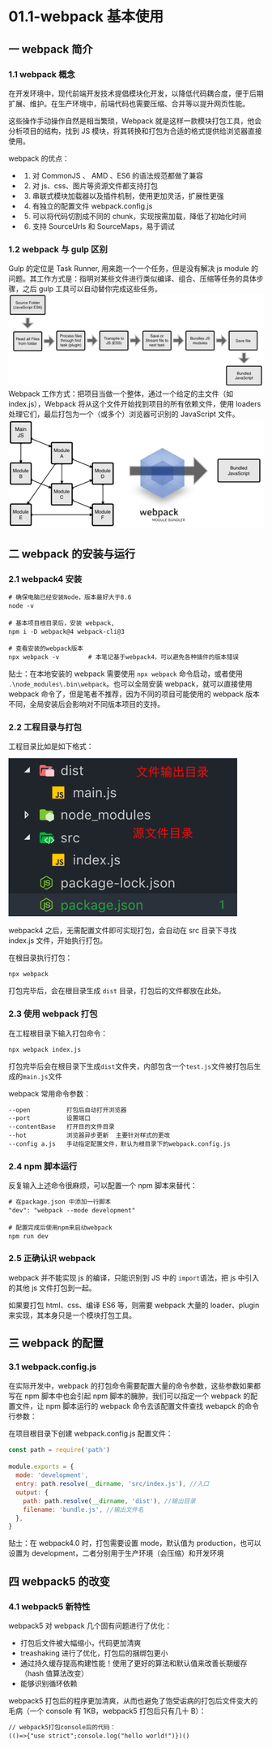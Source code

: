 # 01.1-webpack 基本使用

## 一 webpack 简介

### 1.1 webpack 概念

在开发环境中，现代前端开发技术提倡模块化开发，以降低代码耦合度，便于后期扩展、维护。在生产环境中，前端代码也需要压缩、合并等以提升网页性能。

这些操作手动操作自然是相当繁琐，Webpack 就是这样一款模块打包工具，他会分析项目的结构，找到 JS 模块，将其转换和打包为合适的格式提供给浏览器直接使用。

webpack 的优点：

- 1. 对 CommonJS 、 AMD 、ES6 的语法规范都做了兼容
- 2. 对 js、css、图片等资源文件都支持打包
- 3. 串联式模块加载器以及插件机制，使用更加灵活，扩展性更强
- 4. 有独立的配置文件 webpack.config.js
- 5. 可以将代码切割成不同的 chunk，实现按需加载，降低了初始化时间
- 6. 支持 SourceUrls 和 SourceMaps，易于调试

### 1.2 webpack 与 gulp 区别

Gulp 的定位是 Task Runner, 用来跑一个一个任务，但是没有解决 js module 的问题。其工作方式是：指明对某些文件进行类似编译、组合、压缩等任务的具体步骤，之后 gulp 工具可以自动替你完成这些任务。
![gulp原理](/images/JavaScript/webpack-01.png)
Webpack 工作方式：把项目当做一个整体，通过一个给定的主文件（如 index.js），Webpack 将从这个文件开始找到项目的所有依赖文件，使用 loaders 处理它们，最后打包为一个（或多个）浏览器可识别的 JavaScript 文件。
![webpack原理](/images/JavaScript/webpack-02.png)

## 二 webpack 的安装与运行

### 2.1 webpack4 安装

```txt
# 确保电脑已经安装Node，版本最好大于8.6
node -v

# 基本项目根目录后，安装 webpack,
npm i -D webpack@4 webpack-cli@3

# 查看安装的webpack版本
npx webpack -v        # 本笔记基于webpack4，可以避免各种插件的版本错误
```

贴士：在本地安装的 webpack 需要使用 `npx webpack` 命令启动，或者使用 `.\node_modules\.bin\webpack`。也可以全局安装 webpack，就可以直接使用 webpack 命令了，但是笔者不推荐，因为不同的项目可能使用的 webpack 版本不同，全局安装后会影响对不同版本项目的支持。

### 2.2 工程目录与打包

工程目录比如是如下格式：

![工程目录](/images/JavaScript/webpack-03.png)

webpack4 之后，无需配置文件即可实现打包，会自动在 src 目录下寻找 index.js 文件，开始执行打包。

在根目录执行打包：

```txt
npx webpack
```

打包完毕后，会在根目录生成 `dist` 目录，打包后的文件都放在此处。

### 2.3 使用 webpack 打包

在工程根目录下输入打包命令：

```txt
npx webpack index.js
```

打包完毕后会在根目录下生成`dist`文件夹，内部包含一个`test.js`文件被打包后生成的`main.js`文件

webpack 常用命令参数：

```txt
--open          打包后自动打开浏览器
--port          设置端口
--contentBase   打开目的文件目录
--hot           浏览器异步更新  主要针对样式的更改
--config a.js   手动指定配置文件，默认为根目录下的webpack.config.js
```

### 2.4 npm 脚本运行

反复输入上述命令很麻烦，可以配置一个 npm 脚本来替代：

```txt
# 在package.json 中添加一行脚本
"dev": "webpack --mode development"

# 配置完成后使用npm来启动webpack
npm run dev
```

### 2.5 正确认识 webpack

webpack 并不能实现 js 的编译，只能识别到 JS 中的 `import`语法，把 js 中引入的其他 js 文件打包到一起。

如果要打包 html、css、编译 ES6 等，则需要 webpack 大量的 loader、plugin 来实现，其本身只是一个模块打包工具。

## 三 webpack 的配置

### 3.1 webpack.config.js

在实际开发中，webpack 的打包命令需要配置大量的命令参数，这些参数如果都写在 npm 脚本中也会引起 npm 脚本的臃肿，我们可以指定一个 webpack 的配置文件，让 npm 脚本运行的 webpack 命令去该配置文件查找 webapck 的命令行参数：

在项目根目录下创建 webpack.config.js 配置文件：

```js
const path = require('path')

module.exports = {
  mode: 'development',
  entry: path.resolve(__dirname, 'src/index.js'), //入口
  output: {
    path: path.resolve(__dirname, 'dist'), //输出目录
    filename: 'bundle.js', //输出文件名
  },
}
```

贴士：在 webpack4.0 时，打包需要设置 mode，默认值为 production，也可以设置为 development，二者分别用于生产环境（会压缩）和开发环境

## 四 webpack5 的改变

### 4.1 webpack5 新特性

webpack5 对 webpack 几个固有问题进行了优化：

- 打包后文件被大幅缩小，代码更加清爽
- treashaking 进行了优化，打包后的捆绑包更小
- 通过持久缓存提高构建性能！使用了更好的算法和默认值来改善长期缓存（hash 值算法改变）
- 能够识别循环依赖

webpack5 打包后的程序更加清爽，从而也避免了饱受诟病的打包后文件变大的毛病（一个 console 有 1KB，webpack5 打包后只有几十 B）：

```txt
// webpack5打包console后的代码：
(()=>{"use strict";console.log("hello world!")})()
```
